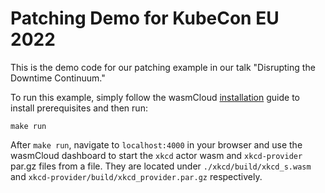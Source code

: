 # Patching Demo for KubeCon EU 2022

This is the demo code for our patching example in our talk "Disrupting the Downtime Continuum."

To run this example, simply follow the wasmCloud [installation](https://wasmcloud.dev/overview/installation/) guide to install prerequisites and then run:

```shell
make run
```

After `make run`, navigate to `localhost:4000` in your browser and use the wasmCloud dashboard to start the `xkcd` actor wasm and `xkcd-provider` par.gz files from a file. They are located under `./xkcd/build/xkcd_s.wasm` and `xkcd-provider/build/xkcd_provider.par.gz` respectively.